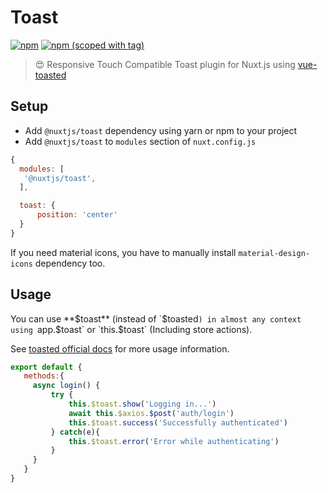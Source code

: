 # Toast
[![npm](https://img.shields.io/npm/dt/@nuxtjs/toast.svg?style=flat-square)](https://npmjs.com/package/@nuxtjs/toast)
[![npm (scoped with tag)](https://img.shields.io/npm/v/@nuxtjs/toast/latest.svg?style=flat-square)](https://npmjs.com/package/@nuxtjs/toast)

> 😍 Responsive Touch Compatible Toast plugin for Nuxt.js using [vue-toasted](https://github.com/shakee93/vue-toasted)

## Setup
- Add `@nuxtjs/toast` dependency using yarn or npm to your project
- Add `@nuxtjs/toast` to `modules` section of `nuxt.config.js`

```js
{
  modules: [
   '@nuxtjs/toast',
  ],

  toast: {
      position: 'center'
  }
}
```

If you need material icons, you have to manually install `material-design-icons` dependency too.

## Usage
You can use **$toast** (instead of `$toasted`) in almost any context using `app.$toast` or `this.$toast` (Including store actions).

See [toasted official docs](https://github.com/shakee93/vue-toasted) for more usage information.

```js
export default {
   methods:{
     async login() {
         try {
             this.$toast.show('Logging in...')
             await this.$axios.$post('auth/login')
             this.$toast.success('Successfully authenticated')
         } catch(e){
             this.$toast.error('Error while authenticating')
         }
     }  
   }
}
```